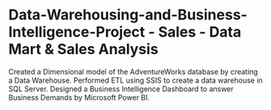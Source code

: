 # Data-Warehousing-and-Business-Intelligence-Project - Sales - Data Mart & Sales Analysis
Created a Dimensional model of the AdventureWorks database by creating a Data Warehouse.  Performed ETL using SSIS to create a data warehouse in SQL Server. Designed a Business Intelligence Dashboard to answer  Business Demands by Microsoft Power BI.
